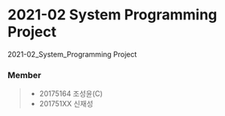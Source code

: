 # 2021-02 System Programming Project
2021-02_System_Programming Project

### Member
> * 20175164 조성윤(C)
> * 201751XX 신재성
